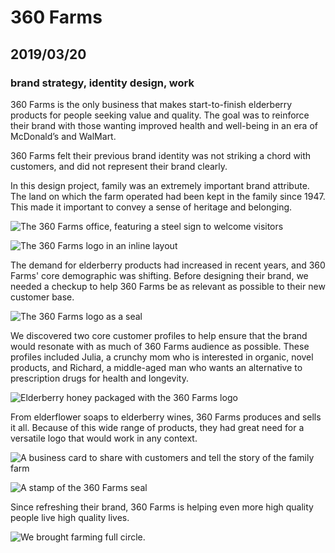 # 360 Farms
## 2019/03/20
### brand strategy, identity design, work

360 Farms is the only business that makes start-to-finish elderberry products for people seeking value and quality. The goal was to reinforce their brand with those wanting improved health and well-being in an era of McDonald’s and WalMart.

360 Farms felt their previous brand identity was not striking a chord with customers, and did not represent their brand clearly.

In this design project, family was an extremely important brand attribute. The land on which the farm operated had been kept in the family since 1947. This made it important to convey a sense of heritage and belonging.

![The 360 Farms office, featuring a steel sign to welcome visitors](/_images/work/360/360-office.jpg)

![The 360 Farms logo in an inline layout](/_images/work/360/360-inline.svg)

The demand for elderberry products had increased in recent years, and 360 Farms' core demographic was shifting. Before designing their brand, we needed a checkup to help 360 Farms be as relevant as possible to their new customer base.

![The 360 Farms logo as a seal](/_images/work/360/360-seal.svg)

We discovered two core customer profiles to help ensure that the brand would resonate with as much of 360 Farms audience as possible. These profiles included Julia, a crunchy mom who is interested in organic, novel products, and Richard, a middle-aged man who wants an alternative to prescription drugs for health and longevity.

![Elderberry honey packaged with the 360 Farms logo](/_images/work/360/360-honey.jpg)

From elderflower soaps to elderberry wines, 360 Farms produces and sells it all. Because of this wide range of products, they had great need for a versatile logo that would work in any context.

![A business card to share with customers and tell the story of the family farm](/_images/work/360/360-business-card.jpg)

![A stamp of the 360 Farms seal](/_images/work/360/360-stamp.jpg)

Since refreshing their brand, 360 Farms is helping even more high quality people live high quality lives.

![We brought farming full circle.](/_images/work/360/360-berries.jpg)